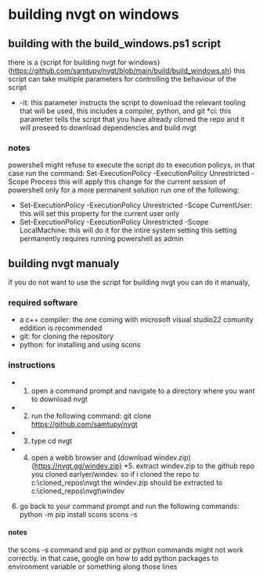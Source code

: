 # building nvgt on windows
## building with the build_windows.ps1 script
there is a {script for building nvgt for windows}(https://github.com/samtupy/nvgt/blob/main/build/build_windows.sh)
this script can take multiple parameters for controlling the behaviour of the script
* -it: this parameter instructs the script to download the relevant tooling that will be used, this includes a compiler, python, and git
*ci: this parameter tells the script that you have already cloned the repo and it will proseed to download dependencies and build nvgt
### notes
powershell might refuse to execute the script do to execution policys, in that case run the command:
Set-ExecutionPolicy -ExecutionPolicy Unrestricted -Scope Process
this will apply this change for the current session of powershell only
for a more permanent solution run one of the following:
* Set-ExecutionPolicy -ExecutionPolicy Unrestricted -Scope CurrentUser: this will set this property for the current user only
* Set-ExecutionPolicy -ExecutionPolicy Unrestricted -Scope LocalMachine: this will do it for the intire system
setting this setting permanently requires running powershell as admin
## building nvgt manualy
if you do not want to use the script for building nvgt you can do it manualy,
### required software
* a c++ compiler: the one coming with microsoft visual studio22 comunity eddition is recommended
* git: for cloning the repository
* python: for installing and using scons
### instructions
* 1. open a command prompt and navigate to a directory where you want to download nvgt
* 2. run the following command: git clone https://github.com/samtupy/nvgt
* 3. type cd nvgt
* 4. open a webb browser and (download windev.zip){https://nvgt.gg/windev.zip}
*5. extract windev.zip to the github repo you cloned earlyer/windev. so if i cloned the repo to c:\cloned_repos\nvgt the windev.zip should be extracted to c:\cloned_repos\nvgt\windev
6. go back to your command prompt and run the following commands:
python -m pip install scons
scons -s
#### notes
the scons -s command and pip and or python commands might not work correctly. in that case, google on how to add python packages to environment variable or something along those lines